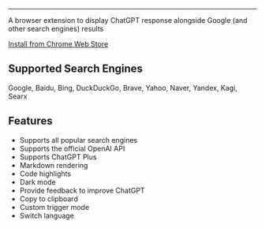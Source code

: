 ---

A browser extension to display ChatGPT response alongside Google (and other search engines) results

[Install from Chrome Web Store](https://chatgpt4google.com/chrome?utm_source=github)

## Supported Search Engines

Google, Baidu, Bing, DuckDuckGo, Brave, Yahoo, Naver, Yandex, Kagi, Searx

## Features

- Supports all popular search engines
- Supports the official OpenAI API
- Supports ChatGPT Plus
- Markdown rendering
- Code highlights
- Dark mode
- Provide feedback to improve ChatGPT
- Copy to clipboard
- Custom trigger mode
- Switch language
